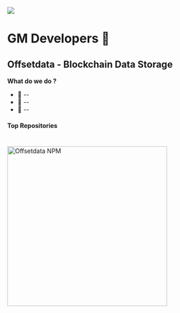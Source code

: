 

<a href="https://www.twitter.com/offsetdata" target="_blank" rel="noreferrer"><img
src="https://img.shields.io/twitter/follow/offsetdata?logo=twitter&style=for-the-badge&color=a0c95b&labelColor=5bae5e"
/></a>


GM Developers 👋 
================================

Offsetdata - Blockchain Data Storage
---------------------------------------------------------

**What do we do ?**


- 🌱 --
- 🌱 --
- 🌱 --




#### Top Repositories

# <div>
<a href="https://github.com/Offsetdata/offsetdata-npm">
  <img alt="Offsetdata NPM" width="366px" src="https://github.com/Offsetdata/Offsetdata/blob/main/assets/git1.png" />
</a>
</div>
